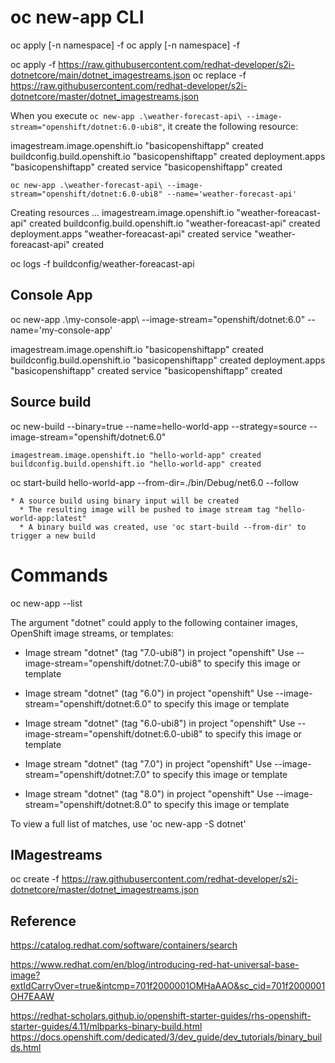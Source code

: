 # oc new-app CLI


oc apply [-n namespace] -f oc apply [-n namespace] -f

oc apply -f https://raw.githubusercontent.com/redhat-developer/s2i-dotnetcore/main/dotnet_imagestreams.json
oc replace -f https://raw.githubusercontent.com/redhat-developer/s2i-dotnetcore/master/dotnet_imagestreams.json

When you execute `oc new-app .\weather-forecast-api\ --image-stream="openshift/dotnet:6.0-ubi8"`, it create the following resource:

imagestream.image.openshift.io  "basicopenshiftapp" created
buildconfig.build.openshift.io  "basicopenshiftapp" created
deployment.apps                 "basicopenshiftapp" created
service                         "basicopenshiftapp" created



`oc new-app .\weather-forecast-api\ --image-stream="openshift/dotnet:6.0-ubi8" --name='weather-forecast-api'`

Creating resources ...
imagestream.image.openshift.io  "weather-foreacast-api" created
buildconfig.build.openshift.io  "weather-foreacast-api" created
deployment.apps                 "weather-foreacast-api" created
service                         "weather-foreacast-api" created


oc logs -f buildconfig/weather-foreacast-api


## Console App

oc new-app .\my-console-app\ --image-stream="openshift/dotnet:6.0" --name='my-console-app'

  imagestream.image.openshift.io "basicopenshiftapp" created
  buildconfig.build.openshift.io "basicopenshiftapp" created
  deployment.apps "basicopenshiftapp" created
  service "basicopenshiftapp" created


## Source build
    
oc new-build --binary=true --name=hello-world-app --strategy=source --image-stream="openshift/dotnet:6.0"

    imagestream.image.openshift.io "hello-world-app" created
    buildconfig.build.openshift.io "hello-world-app" created

oc start-build hello-world-app --from-dir=./bin/Debug/net6.0 --follow

    * A source build using binary input will be created
      * The resulting image will be pushed to image stream tag "hello-world-app:latest"
      * A binary build was created, use 'oc start-build --from-dir' to trigger a new build


# Commands

oc new-app --list

The argument "dotnet" could apply to the following container images, OpenShift image streams, or templates:

* Image stream "dotnet" (tag "7.0-ubi8") in project "openshift"
  Use --image-stream="openshift/dotnet:7.0-ubi8" to specify this image or template

* Image stream "dotnet" (tag "6.0") in project "openshift"
  Use --image-stream="openshift/dotnet:6.0" to specify this image or template

* Image stream "dotnet" (tag "6.0-ubi8") in project "openshift"
  Use --image-stream="openshift/dotnet:6.0-ubi8" to specify this image or template

* Image stream "dotnet" (tag "7.0") in project "openshift"
  Use --image-stream="openshift/dotnet:7.0" to specify this image or template

* Image stream "dotnet" (tag "8.0") in project "openshift"
  Use --image-stream="openshift/dotnet:8.0" to specify this image or template

To view a full list of matches, use 'oc new-app -S dotnet'



## IMagestreams

oc create -f https://raw.githubusercontent.com/redhat-developer/s2i-dotnetcore/master/dotnet_imagestreams.json



## Reference


https://catalog.redhat.com/software/containers/search

https://www.redhat.com/en/blog/introducing-red-hat-universal-base-image?extIdCarryOver=true&intcmp=701f2000001OMHaAAO&sc_cid=701f2000001OH7EAAW

https://redhat-scholars.github.io/openshift-starter-guides/rhs-openshift-starter-guides/4.11/mlbparks-binary-build.html
https://docs.openshift.com/dedicated/3/dev_guide/dev_tutorials/binary_builds.html
